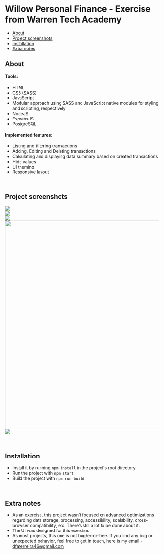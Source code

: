 # Willow Personal Finance - Exercise from Warren Tech Academy

* [About](#about)
* [Project screenshots](#project-screenshots)
* [Installation](#installation)
* [Extra notes](#extra-notes)


## About

#### Tools:

- HTML
- CSS (SASS)
- JavaScript
- Modular approach using SASS and JavaScript native modules for styling and scripting, respectively
- NodeJS
- ExpressJS
- PostgreSQL

#### Implemented features:

- Listing and filtering transactions
- Adding, Editing and Deleting transactions
- Calculating and displaying data summary based on created transactions
- Hide values
- UI theming
- Responsive layout

<br>

## Project screenshots

<img src=".github/project-screenshot-1.png"><br>
<img src=".github/project-screenshot-2.png"><br>
<img src=".github/project-screenshot-3.png"><br>
<img width=680 src=".github/add-new-transaction.gif"><br>
<img src=".github/project-screenshot-4.png"><br>

<br>

## Installation

- Install it by running `npm install` in the project's root directory
- Run the project with `npm start`
- Build the project with `npm run build`

<br>

## Extra notes

- As an exercise, this project wasn’t focused on advanced optimizations regarding data storage, processing, accessibility, scalability, cross-browser compatibility, etc. There’s still a lot to be done about it.
- The UI was designed for this exercise.
- As most projects, this one is not bug/error-free. If you find any bug or unexpected behavior, feel free to get in touch, here is my email - dfaferreira46@gmail.com
